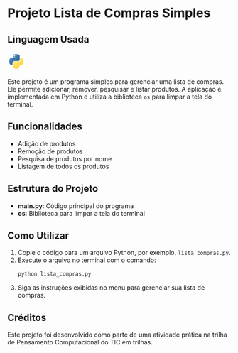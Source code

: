 # Projeto Lista de Compras Simples

## Linguagem Usada

<p align="left"> <a href="https://www.python.org" target="_blank" rel="noreferrer"> <img src="https://raw.githubusercontent.com/devicons/devicon/master/icons/python/python-original.svg" alt="python" width="40" height="40"/> </a> </p>

Este projeto é um programa simples para gerenciar uma lista de compras. Ele permite adicionar, remover, pesquisar e listar produtos. A aplicação é implementada em Python e utiliza a biblioteca `os` para limpar a tela do terminal.

## Funcionalidades

- Adição de produtos
- Remoção de produtos
- Pesquisa de produtos por nome
- Listagem de todos os produtos

## Estrutura do Projeto

- **main.py**: Código principal do programa
- **os**: Biblioteca para limpar a tela do terminal

## Como Utilizar

1. Copie o código para um arquivo Python, por exemplo, `lista_compras.py`.
2. Execute o arquivo no terminal com o comando:
    ```bash
    python lista_compras.py
    ```
3. Siga as instruções exibidas no menu para gerenciar sua lista de compras.

## Créditos

Este projeto foi desenvolvido como parte de uma atividade prática na trilha de Pensamento Computacional do TIC em trilhas.
